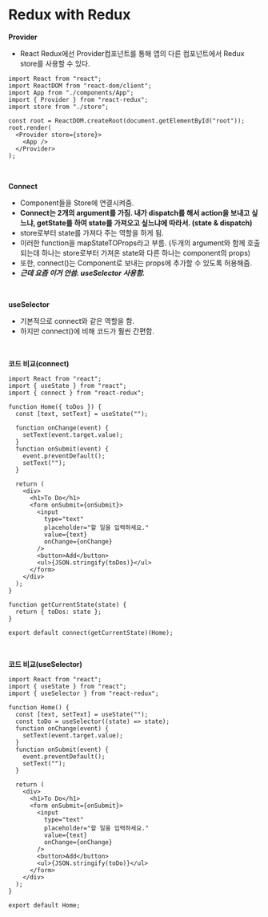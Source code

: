 # Redux with Redux

**Provider**

- React Redux에선 Provider컴포넌트를 통해 앱의 다른 컴포넌트에서 Redux store를 사용할 수 있다.

```
import React from "react";
import ReactDOM from "react-dom/client";
import App from "./components/App";
import { Provider } from "react-redux";
import store from "./store";

const root = ReactDOM.createRoot(document.getElementById("root"));
root.render(
  <Provider store={store}>
    <App />
  </Provider>
);

```

<br>

**Connect**

- Component들을 Store에 연결시켜줌.
- **Connect는 2개의 argument를 가짐. 내가 dispatch를 해서 action을 보내고 싶느냐, getState를 하여 state를 가져오고 싶느냐에 따라서. (state & dispatch)**
- store로부터 state를 가져다 주는 역할을 하게 됨.
- 이러한 function을 mapStateTOProps라고 부름. (두개의 argument와 함께 호출 되는데 하나는 store로부터 가져온 state와 다른 하나는 component의 props)
- 또한, connect()는 Component로 보내는 props에 추가할 수 있도록 허용해줌.
- **_근데 요즘 이거 안씀. useSelector 사용함._**

<br>

**useSelector**

- 기본적으로 connect와 같은 역할을 함.
- 하지만 connect()에 비해 코드가 훨씬 간편함.

<br>

**코드 비교(connect)**

```
import React from "react";
import { useState } from "react";
import { connect } from "react-redux";

function Home({ toDos }) {
  const [text, setText] = useState("");

  function onChange(event) {
    setText(event.target.value);
  }
  function onSubmit(event) {
    event.preventDefault();
    setText("");
  }

  return (
    <div>
      <h1>To Do</h1>
      <form onSubmit={onSubmit}>
        <input
          type="text"
          placeholder="할 일을 입력하세요."
          value={text}
          onChange={onChange}
        />
        <button>Add</button>
        <ul>{JSON.stringify(toDos)}</ul>
      </form>
    </div>
  );
}

function getCurrentState(state) {
  return { toDos: state };
}

export default connect(getCurrentState)(Home);
```

<br>

**코드 비교(useSelector)**

```
import React from "react";
import { useState } from "react";
import { useSelector } from "react-redux";

function Home() {
  const [text, setText] = useState("");
  const toDo = useSelector((state) => state);
  function onChange(event) {
    setText(event.target.value);
  }
  function onSubmit(event) {
    event.preventDefault();
    setText("");
  }

  return (
    <div>
      <h1>To Do</h1>
      <form onSubmit={onSubmit}>
        <input
          type="text"
          placeholder="할 일을 입력하세요."
          value={text}
          onChange={onChange}
        />
        <button>Add</button>
        <ul>{JSON.stringify(toDo)}</ul>
      </form>
    </div>
  );
}

export default Home;
```
